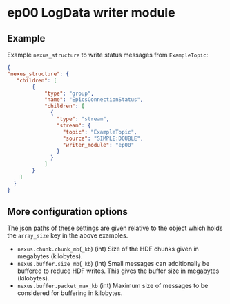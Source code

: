 # ep00 LogData writer module

## Example

Example `nexus_structure` to write status messages from `ExampleTopic`:

```json
{
"nexus_structure": {
   "children": [
        {
            "type": "group",
            "name": "EpicsConnectionStatus",
            "children": [
              {
                "type": "stream",
                "stream": {
                  "topic": "ExampleTopic",
                  "source": "SIMPLE:DOUBLE",
                  "writer_module": "ep00"
                }
              }
            ]
        }
    ]
  }
}
```



## More configuration options

The json paths of these settings are given relative to the object which holds
the `array_size` key in the above examples.

* `nexus.chunk.chunk_mb`(`_kb`) (int)
  Size of the HDF chunks given in megabytes (kilobytes).
* `nexus.buffer.size_mb`(`_kb`) (int)
  Small messages can additionally be buffered to reduce HDF writes. This gives
  the buffer size in megabytes (kilobytes).
* `nexus.buffer.packet_max_kb` (int)
  Maximum size of messages to be considered for buffering in kilobytes.
